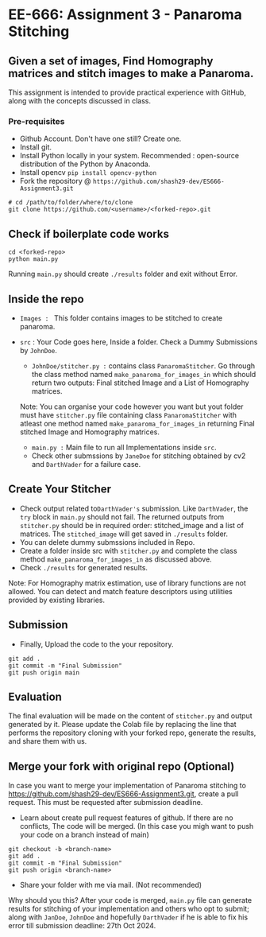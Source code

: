 
# EE-666: Assignment 3 - Panaroma Stitching

## Given a set of images, Find Homography matrices and stitch images to make a Panaroma.
This assignment is intended to provide practical experience with GitHub, along with the concepts discussed in class.


### Pre-requisites
 - Github Account.  Don't have one still? Create one. 
 - Install git.
 - Install Python locally in your system. Recommended : open-source distribution of the Python by Anaconda.
 - Install opencv ```pip install opencv-python```
 - Fork the repository @ `https://github.com/shash29-dev/ES666-Assignment3.git`  

```
# cd /path/to/folder/where/to/clone
git clone https://github.com/<username>/<forked-repo>.git 
```

## Check if boilerplate code works

```
cd <forked-repo>
python main.py
```

Running `main.py` should create `./results` folder and exit without Error. 


## Inside the repo
 - `Images : ` This folder contains images to be stitched to create panaroma.
 - `src` : Your Code goes here, Inside a folder. Check a Dummy Submissions by `JohnDoe`.
    - `JohnDoe/stitcher.py :` contains class `PanaromaStitcher`. Go through the class method named `make_panaroma_for_images_in` which should return two outputs: Final stitched Image and a List of Homography matrices.

    Note:  You can organise your code however you want but yout folder must have `stitcher.py` file containing class `PanaromaStitcher` with atleast one method named `make_panaroma_for_images_in` returning Final stitched Image and Homography matrices.

    - `main.py :` Main file to run all Implementations inside `src`.
    - Check other submssions by `JaneDoe` for stitching obtained by cv2 and `DarthVader` for a failure case.


## Create Your Stitcher

 - Check output related to`DarthVader's` submission. Like `DarthVader`, the `try` block in `main.py` should not fail. The returned outputs from `stitcher.py` should be in required order: stitched_image and a list of matrices. The `stitched_image` will get saved in `./results` folder.
 - You can delete dummy submssions included in Repo. 
 - Create a folder inside src with `stitcher.py` and complete the class method `make_panaroma_for_images_in` as discussed above.
 - Check `./results` for generated results.

Note: For Homography matrix estimation, use of library functions are not allowed. You can detect and match feature descriptors using utilities provided by existing libraries.


## Submission
 - Finally, Upload the code to the your repository. 

```
git add .
git commit -m "Final Submission"
git push origin main
```

## Evaluation
The final evaluation will be made on the content of `stitcher.py` and output generated by it. 
Please update the Colab file by replacing the line that performs the repository cloning with your forked repo, generate the results, and share them with us.


## Merge your fork with original repo (Optional) 
In case you want to merge your implementation of Panaroma stitching to https://github.com/shash29-dev/ES666-Assignment3.git, create a pull request. 
This must be requested after submission deadline. 

 - Learn about create pull request features of github. If there are no conflicts, The code will be merged. (In this case you migh want to push your code on a branch instead of main)
  ```
  git checkout -b <branch-name>
  git add .
  git commit -m "Final Submission"
  git push origin <branch-name>
  ```
  - Share your folder with me via mail. (Not recommended)


Why should you this? After your code is merged, `main.py` file can generate results for stitching of your implementation and others who opt to submit; along with `JanDoe`, `JohnDoe` and hopefully `DarthVader` if he is able to fix his error till submission deadline: 27th Oct 2024.

